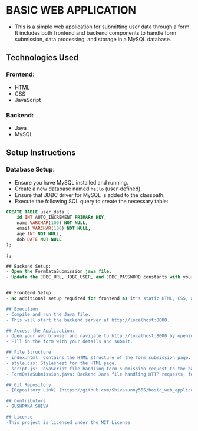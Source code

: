 # BASIC WEB APPLICATION

- This is a simple web application for submitting user data through a form. It includes both frontend and backend components to handle form submission, data processing, and storage in a MySQL database.

## Technologies Used

### Frontend:
- HTML
- CSS
- JavaScript

### Backend:
- Java
- MySQL

## Setup Instructions

### Database Setup:
- Ensure you have MySQL installed and running.
- Create a new database named `hello` (user-defined).
- Ensure that JDBC driver for MySQL is added to the classpath.
- Execute the following SQL query to create the necessary table:

```sql
CREATE TABLE user_data (
    id INT AUTO_INCREMENT PRIMARY KEY,
    name VARCHAR(100) NOT NULL,
    email VARCHAR(100) NOT NULL,
    age INT NOT NULL,
    dob DATE NOT NULL
);

);

## Backend Setup:
- Open the FormDataSubmission.java file.
- Update the JDBC_URL, JDBC_USER, and JDBC_PASSWORD constants with your MySQL database credentials.


## Frontend Setup:
- No additional setup required for frontend as it's static HTML, CSS, and JavaScript.

## Execution
- Compile and run the Java file.
- This will start the backend server at http://localhost:8000.

## Access the Application:
- Open your web browser and navigate to http://localhost:8000 by opening index.html file.
- Fill in the form with your details and submit.

## File Structure
- index.html: Contains the HTML structure of the form submission page.
- style.css: Stylesheet for the HTML page.
- script.js: JavaScript file handling form submission request to the backend.
- FormDataSubmission.java: Backend Java file handling HTTP requests, form data processing, and database interaction.

## Git Repository
- [Repository Link] (https://github.com/Shivasunny555/basic_web_application)

## Contributors
- BUSHPAKA SHIVA

## License
-This project is licensed under the MIT License